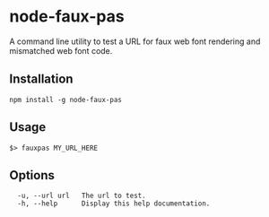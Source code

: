 # node-faux-pas

A command line utility to test a URL for faux web font rendering and mismatched web font code.

## Installation

```
npm install -g node-faux-pas
```

## Usage

```
$> fauxpas MY_URL_HERE
```

## Options

```
  -u, --url url   The url to test.
  -h, --help      Display this help documentation.
```